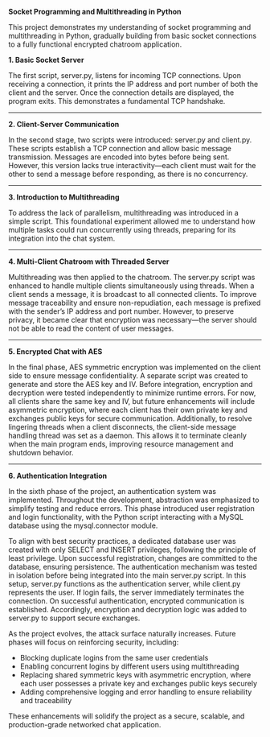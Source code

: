 **Socket Programming and Multithreading in Python**

This project demonstrates my understanding of socket programming and multithreading in Python, gradually building from basic socket connections to a fully functional encrypted chatroom application.

**1. Basic Socket Server**

The first script, server.py, listens for incoming TCP connections. Upon receiving a connection, it prints the IP address and port number of both the client and the server. Once the connection details are displayed, the program exits. This demonstrates a fundamental TCP handshake.
________________________________________
**2. Client-Server Communication**

In the second stage, two scripts were introduced: server.py and client.py. These scripts establish a TCP connection and allow basic message transmission. Messages are encoded into bytes before being sent. However, this version lacks true interactivity—each client must wait for the other to send a message before responding, as there is no concurrency.
________________________________________
**3. Introduction to Multithreading**

To address the lack of parallelism, multithreading was introduced in a simple script. This foundational experiment allowed me to understand how multiple tasks could run concurrently using threads, preparing for its integration into the chat system.
________________________________________
**4. Multi-Client Chatroom with Threaded Server**

Multithreading was then applied to the chatroom. The server.py script was enhanced to handle multiple clients simultaneously using threads. When a client sends a message, it is broadcast to all connected clients. To improve message traceability and ensure non-repudiation, each message is prefixed with the sender’s IP address and port number. However, to preserve privacy, it became clear that encryption was necessary—the server should not be able to read the content of user messages.
________________________________________
**5. Encrypted Chat with AES**

In the final phase, AES symmetric encryption was implemented on the client side to ensure message confidentiality. A separate script was created to generate and store the AES key and IV. Before integration, encryption and decryption were tested independently to minimize runtime errors. For now, all clients share the same key and IV, but future enhancements will include asymmetric encryption, where each client has their own private key and exchanges public keys for secure communication.
Additionally, to resolve lingering threads when a client disconnects, the client-side message handling thread was set as a daemon. This allows it to terminate cleanly when the main program ends, improving resource management and shutdown behavior.
________________________________________
**6. Authentication Integration**

In the sixth phase of the project, an authentication system was implemented. Throughout the development, abstraction was emphasized to simplify testing and reduce errors. This phase introduced user registration and login functionality, with the Python script interacting with a MySQL database using the mysql.connector module.

To align with best security practices, a dedicated database user was created with only SELECT and INSERT privileges, following the principle of least privilege. Upon successful registration, changes are committed to the database, ensuring persistence. The authentication mechanism was tested in isolation before being integrated into the main server.py script.
In this setup, server.py functions as the authentication server, while client.py represents the user. If login fails, the server immediately terminates the connection. On successful authentication, encrypted communication is established. Accordingly, encryption and decryption logic was added to server.py to support secure exchanges.

As the project evolves, the attack surface naturally increases. Future phases will focus on reinforcing security, including:

- Blocking duplicate logins from the same user credentials
- Enabling concurrent logins by different users using multithreading
- Replacing shared symmetric keys with asymmetric encryption, where each user possesses a private key and exchanges public keys securely
- Adding comprehensive logging and error handling to ensure reliability and traceability


These enhancements will solidify the project as a secure, scalable, and production-grade networked chat application.
